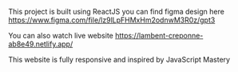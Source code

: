 This project is built using ReactJS you can find figma design here
https://www.figma.com/file/lz9lLpFHMxHm2odnwM3R0z/gpt3

You can also watch live website
https://lambent-creponne-ab8e49.netlify.app/

This website is fully responsive and inspired by JavaScript Mastery
